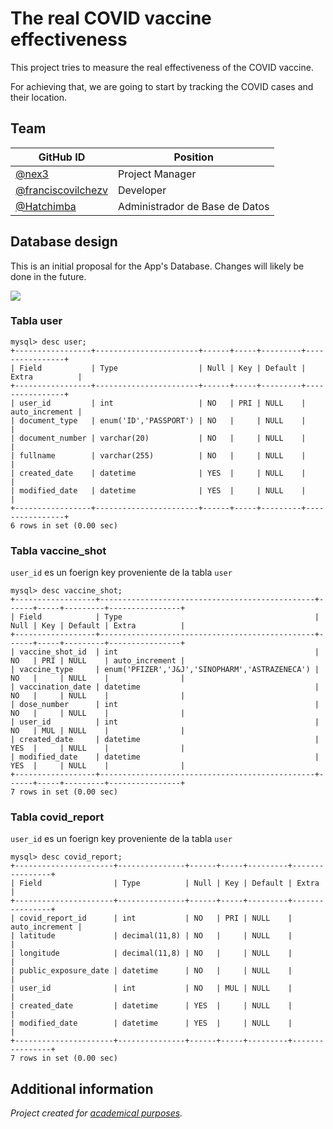 # The real COVID vaccine effectiveness

This project tries to measure the real effectiveness of the COVID vaccine.

For achieving that, we are going to start by tracking the COVID cases and their location.

## Team

| GitHub ID  | Position |
| ------------- | ------------- |
| [@nex3](https://github.com/nex3)  | Project Manager  |
| [@franciscovilchezv](https://github.com/franciscovilchezv)  | Developer  |
| [@Hatchimba](https://github.com/Hatchimba)  | Administrador de Base de Datos  |

## Database design

This is an initial proposal for the App's Database. Changes will likely be done in the future.

![](./bd.png)

### Tabla  user

```
mysql> desc user;
+-----------------+-----------------------+------+-----+---------+----------------+
| Field           | Type                  | Null | Key | Default | Extra          |
+-----------------+-----------------------+------+-----+---------+----------------+
| user_id         | int                   | NO   | PRI | NULL    | auto_increment |
| document_type   | enum('ID','PASSPORT') | NO   |     | NULL    |                |
| document_number | varchar(20)           | NO   |     | NULL    |                |
| fullname        | varchar(255)          | NO   |     | NULL    |                |
| created_date    | datetime              | YES  |     | NULL    |                |
| modified_date   | datetime              | YES  |     | NULL    |                |
+-----------------+-----------------------+------+-----+---------+----------------+
6 rows in set (0.00 sec)
```

### Tabla vaccine_shot

`user_id` es un foerign key proveniente de la tabla `user`

```
mysql> desc vaccine_shot;
+------------------+------------------------------------------------+------+-----+---------+----------------+
| Field            | Type                                           | Null | Key | Default | Extra          |
+------------------+------------------------------------------------+------+-----+---------+----------------+
| vaccine_shot_id  | int                                            | NO   | PRI | NULL    | auto_increment |
| vaccine_type     | enum('PFIZER','J&J','SINOPHARM','ASTRAZENECA') | NO   |     | NULL    |                |
| vaccination_date | datetime                                       | NO   |     | NULL    |                |
| dose_number      | int                                            | NO   |     | NULL    |                |
| user_id          | int                                            | NO   | MUL | NULL    |                |
| created_date     | datetime                                       | YES  |     | NULL    |                |
| modified_date    | datetime                                       | YES  |     | NULL    |                |
+------------------+------------------------------------------------+------+-----+---------+----------------+
7 rows in set (0.00 sec)
```

### Tabla covid_report

`user_id` es un foerign key proveniente de la tabla `user`

```
mysql> desc covid_report;
+----------------------+---------------+------+-----+---------+----------------+
| Field                | Type          | Null | Key | Default | Extra          |
+----------------------+---------------+------+-----+---------+----------------+
| covid_report_id      | int           | NO   | PRI | NULL    | auto_increment |
| latitude             | decimal(11,8) | NO   |     | NULL    |                |
| longitude            | decimal(11,8) | NO   |     | NULL    |                |
| public_exposure_date | datetime      | NO   |     | NULL    |                |
| user_id              | int           | NO   | MUL | NULL    |                |
| created_date         | datetime      | YES  |     | NULL    |                |
| modified_date        | datetime      | YES  |     | NULL    |                |
+----------------------+---------------+------+-----+---------+----------------+
7 rows in set (0.00 sec)
```

## Additional information

*Project created for [academical purposes](https://github.com/franciscovilchezv/platform-based-development/blob/main/Quizzes/PC1/README.md).*
